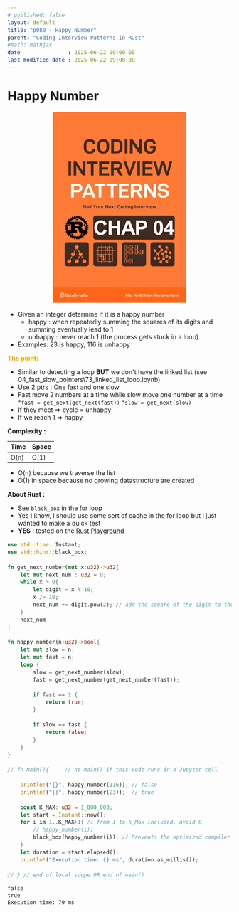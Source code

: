 ```yaml
---
# published: false
layout: default
title: "p080 - Happy Number"
parent: "Coding Interview Patterns in Rust"
#math: mathjax
date               : 2025-06-22 09:00:00
last_modified_date : 2025-06-22 09:00:00
---
```


# Happy Number

<div align="center">
<img src="../assets/chap_04.webp" alt="" width="300" loading="lazy"/>
</div>

* Given an integer determine if it is a happy number
    * happy : when repeatedly summing the squares of its digits and summing eventually lead to 1
    * unhappy : never reach 1 (the process gets stuck in a loop)
* Examples: 23 is happy, 116 is unhappy

<span style="color:orange"><b>The point:</b></span>
*  Similar to detecting a loop **BUT** we don't have the linked list (see 04_fast_slow_pointers\73_linked_list_loop.ipynb)
* Use 2 ptrs : One fast and one slow
* Fast move 2 numbers at a time while slow move one number at a time 
    *``fast = get_next(get_next(fast))``
    *``slow = get_next(slow)``
* If they meet => cycle = unhappy
* If we reach 1 => happy


**Complexity :**

| Time | Space |
|------|-------|
| O(n) | O(1)  |

* O(n) because we traverse the list
* O(1) in space because no growing datastructure are created


**About Rust :**
* See ``black_box`` in the for loop
* Yes I know, I should use some sort of cache in the for loop but I just wanted to make a quick test
* **YES** : tested on the [Rust Playground](https://play.rust-lang.org/)



<!-- <span style="color:red"><b>TODO : </b></span> 
* Add comments in the source code        
 -->


<!-- * <span style="color:lime"><b>Preferred solution?</b></span>      -->




```rust
use std::time::Instant;
use std::hint::black_box;

fn get_next_number(mut x:u32)->u32{
    let mut next_num : u32 = 0;
    while x > 0{
        let digit = x % 10;
        x /= 10;
        next_num += digit.pow(2); // add the square of the digit to the next number
    }
    next_num
}

fn happy_number(n:u32)->bool{
    let mut slow = n;
    let mut fast = n;
    loop {
        slow = get_next_number(slow);
        fast = get_next_number(get_next_number(fast));

        if fast == 1 {
            return true;
        }

        if slow == fast {
            return false;
        }
    }
}

// fn main(){     // no main() if this code runs in a Jupyter cell 
    
    println!("{}", happy_number(116)); // false
    println!("{}", happy_number(23));  // true
    
    const K_MAX: u32 = 1_000_000;
    let start = Instant::now();
    for i in 1..K_MAX+1{ // from 1 to k_Max included. Avoid 0
        // happy_number(i);
        black_box(happy_number(i)); // Prevents the optimized compiler from simply not calling the function if its result is not used
    }
    let duration = start.elapsed();
    println!("Execution time: {} ms", duration.as_millis());
    
// } // end of local scope OR end of main()       

```

    false
    true
    Execution time: 79 ms

